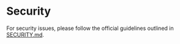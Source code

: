 # Security  

For security issues, please follow the official guidelines outlined in [SECURITY.md](https://github.com/Open-CMSIS-Pack/cmsis-toolbox/blob/main/SECURITY.md).
